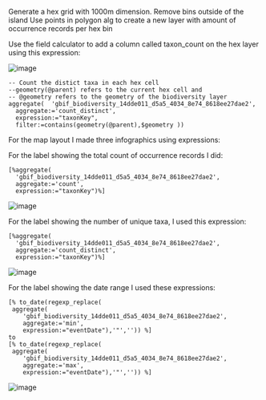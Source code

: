 Generate a hex grid with 1000m dimension.
Remove bins outside of the island
Use points in polygon alg to create a new layer with amount of occurrence records per hex bin


Use the field calculator to add a column called taxon_count on the hex layer using this expression:


![image](https://user-images.githubusercontent.com/178003/121389059-eceed900-c943-11eb-8785-c90262cad709.png)

```
-- Count the distict taxa in each hex cell
--geometry(@parent) refers to the current hex cell and
-- @geometry refers to the geometry of the biodiversity layer
aggregate(  'gbif_biodiversity_14dde011_d5a5_4034_8e74_8618ee27dae2',
  aggregate:='count_distinct',
  expression:="taxonKey",
  filter:=contains(geometry(@parent),$geometry ))
```

For the map layout I made three infographics using expressions:

For the label showing the total count of occurrence records I did:

```
[%aggregate( 
  'gbif_biodiversity_14dde011_d5a5_4034_8e74_8618ee27dae2',
  aggregate:='count',
  expression:="taxonKey")%]
```

![image](https://user-images.githubusercontent.com/178003/121598397-b1363b00-ca39-11eb-835c-31374d89314a.png)



For the label showing the number of unique taxa, I used this expression:

```
[%aggregate( 
  'gbif_biodiversity_14dde011_d5a5_4034_8e74_8618ee27dae2',
  aggregate:='count_distinct',
  expression:="taxonKey")%]
```

![image](https://user-images.githubusercontent.com/178003/121598842-24d84800-ca3a-11eb-88db-5e9b636ed3cd.png)


For the label showing the date range I used these expressions:

```
[% to_date(regexp_replace(
 aggregate( 
    'gbif_biodiversity_14dde011_d5a5_4034_8e74_8618ee27dae2',
    aggregate:='min',
    expression:="eventDate"),'"','')) %] 
to
[% to_date(regexp_replace(
 aggregate( 
    'gbif_biodiversity_14dde011_d5a5_4034_8e74_8618ee27dae2',
    aggregate:='max',
    expression:="eventDate"),'"','')) %]

```

![image](https://user-images.githubusercontent.com/178003/121599312-c495d600-ca3a-11eb-9afa-d52563265ed4.png)


